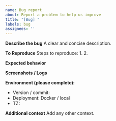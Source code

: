 ```yaml
---
name: Bug report
about: Report a problem to help us improve
title: "[Bug] "
labels: bug
assignees: ''
---
```


**Describe the bug**
A clear and concise description.

**To Reproduce**
Steps to reproduce:
1. 
2. 

**Expected behavior**

**Screenshots / Logs**

**Environment (please complete):**
- Version / commit:
- Deployment: Docker / local
- TZ:

**Additional context**
Add any other context.
